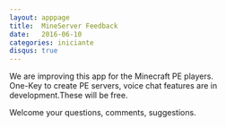 ```yaml
---
layout: apppage
title:  MineServer Feedback
date:   2016-06-10
categories: iniciante
disqus: true
---
```


We are improving this app for the Minecraft PE players.  
One-Key to create PE servers, voice chat features are in development.These will be free.  

Welcome your questions, comments, suggestions.